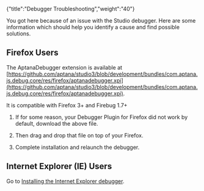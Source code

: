 {"title":"Debugger Troubleshooting","weight":"40"} 

You got here because of an issue with the Studio debugger. Here are some information which should help you identify a cause and find possible solutions.

## Firefox Users

The AptanaDebugger extension is available at [https://github.com/aptana/studio3/blob/development/bundles/com.aptana.js.debug.core/res/firefox/aptanadebugger.xpi](https://github.com/aptana/studio3/blob/development/bundles/com.aptana.js.debug.core/res/firefox/aptanadebugger.xpi).

It is compatible with Firefox 3+ and Firebug 1.7+

1.  If for some reason, your Debugger Plugin for Firefox did not work by default, download the above file.
    
2.  Then drag and drop that file on top of your Firefox.
    
3.  Complete installation and relaunch the debugger.
    

## Internet Explorer (IE) Users

Go to [Installing the Internet Explorer debugger](/docs/appc/Axway_Appcelerator_Studio/Axway_Appcelerator_Studio_Guide/Web_Development/JavaScript_Development/Debugging_JavaScript/Installing_the_Internet_Explorer_debugger/).
